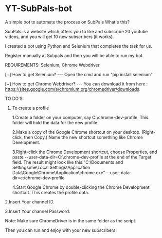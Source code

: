 # YT-SubPals-bot
A simple bot to automate the process on SubPals
What's this?

SubPals is a website which offers you to like and subscribe 20 youtube videos, and you will get 10 new subscribers (it works).

I created a bot using Python and Selenium that completes the task for us.

Register manually at Subpals and then you will be able to run my bot.

REQUIREMENTS: Selenium, Chrome Webdriver.

[+] How to get Selenium? --- Open the cmd and run "pip install selenium"

[+] How to get Chrome Webdriver? --- You can download it from here : https://sites.google.com/a/chromium.org/chromedriver/downloads.

TO DO'S:

1. To create a profile

    1.Create a folder on your computer, say C:\chrome-dev-profile. This folder will hold the data for the new profile.

    2.Make a copy of the Google Chrome shortcut on your desktop. (Right-click, then Copy.) Name the new shortcut something like Chrome Development.

    3.Right-click the Chrome Development shortcut, choose Properties, and paste --user-data-dir=C:\chrome-dev-profile at the end of the Target field. The result might look like this:"C:\Documents and Settings\me\Local Settings\Application Data\Google\Chrome\Application\chrome.exe" --user-data-dir=c:\chrome-dev-profile

    4.Start Google Chrome by double-clicking the Chrome Development shortcut. This creates the profile data. 

2.Insert Your channel ID.

3.Insert Your channel Password.

Note: Make sure ChromeDriver is in the same folder as the script.

Then you can run and enjoy with your new subscribers!
